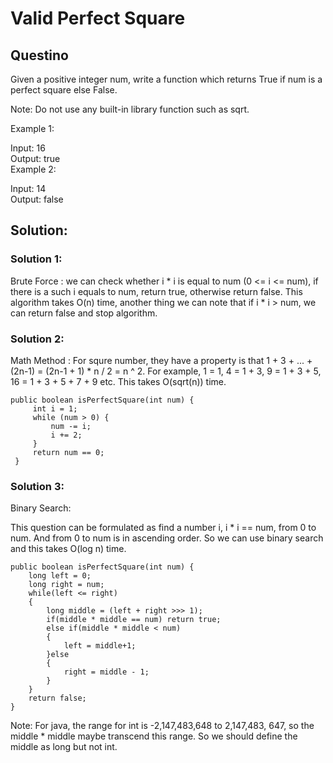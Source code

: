 # Valid Perfect Square

## Questino  
Given a positive integer num, write a function which returns True if num is a perfect square else False.

Note: Do not use any built-in library function such as sqrt.  

Example 1:  

Input: 16  
Output: true  
Example 2:  
  
Input: 14  
Output: false  

## Solution:

### Solution 1:  

Brute Force : we can check whether i * i is equal to num (0 <= i <= num), if there is a such i equals to num, return true, otherwise return false. This algorithm takes O(n) time, another thing we can note that if i * i > num, we can return false and stop algorithm. 

### Solution 2:

Math Method : For squre number, they have a property is that 1 + 3 + ... + (2n-1) = (2n-1 + 1) * n / 2 = n ^ 2. For example, 1 = 1, 4 = 1 + 3, 9 = 1 + 3 + 5, 16 = 1 + 3 + 5 + 7 + 9 etc. This takes O(sqrt(n)) time.

	public boolean isPerfectSquare(int num) {
	     int i = 1;
	     while (num > 0) {
	         num -= i;
	         i += 2;
	     }
	     return num == 0;
	 }


### Solution 3:

Binary Search:

This question can be formulated as find a number i, i * i == num, from 0 to num. And from 0 to num is in ascending order. So we can use binary search and this takes O(log n) time. 


	public boolean isPerfectSquare(int num) {
        long left = 0;
        long right = num;
        while(left <= right)
        {
            long middle = (left + right >>> 1);
            if(middle * middle == num) return true;
            else if(middle * middle < num)
            {
                left = middle+1;
            }else
            {
                right = middle - 1;
            }
        }
        return false;
    }

Note: For java, the range for int is -2,147,483,648 to 2,147,483, 647, so the middle * middle maybe transcend this range. So we should define the middle as long but not int.
